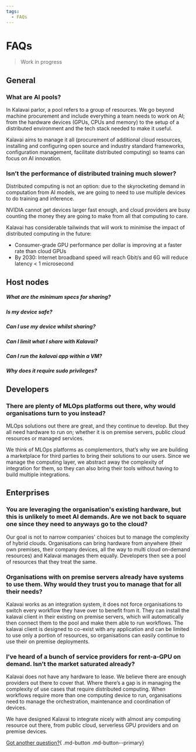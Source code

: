 ```yaml
---
tags:
  - FAQs
---
```

# FAQs

> Work in progress

## General

### What are AI pools?

In Kalavai parlor, a pool refers to a group of resources. We go beyond machine procurement and include everything a team needs to work on AI; from the hardware devices (GPUs, CPUs and memory) to the setup of a distributed environment and the tech stack needed to make it useful.

Kalavai aims to manage it all (procurement of additional cloud resources, installing and configuring open source and industry standard frameworks, configuration management, facilitate distributed computing) so teams can focus on AI innovation.


### Isn’t the performance of distributed training much slower?

Distributed computing is not an option: due to the skyrocketing demand in computation from AI models, we are going to need to use multiple devices to do training and inference. 

NVIDIA cannot get devices larger fast enough, and cloud providers are busy counting the money they are going to make from all that computing to care.

Kalavai has considerable tailwinds that will work to minimise the impact of distributed computing in the future: 
- Consumer-grade GPU performance per dollar is improving at a faster rate than cloud GPUs
- By 2030: Internet broadband speed will reach Gbit/s and 6G will reduce latency < 1 microsecond


## Host nodes

##### What are the minimum specs for sharing?

##### Is my device safe?

##### Can I use my device whilst sharing?

##### Can I limit what I share with Kalavai?

##### Can I run the kalavai app within a VM?

##### Why does it require sudo privileges?


## Developers

### There are plenty of MLOps platforms out there, why would organisations turn to you instead?

MLOps solutions out there are great, and they continue to develop. But they all need hardware to run on; whether it is on premise servers, public cloud resources or managed services. 

We think of MLOps platforms as complementors, that’s why we are building a marketplace for third parties to bring their solutions to our users. Since we manage the computing layer, we abstract away the complexity of integration for them, so they can also bring their tools without having to build multiple integrations.



## Enterprises

### You are leveraging the organisation's existing hardware, but this is unlikely to meet AI demands. Are we not back to square one since they need to anyways go to the cloud?

Our goal is not to narrow companies' choices but to manage the complexity of hybrid clouds. Organisations can bring hardware from anywhere (their own premises, their company devices, all the way to multi cloud on-demand resources) and Kalavai manages them equally. Developers then see a pool of resources that they treat the same.


### Organisations with on premise servers already have systems to use them. Why would they trust you to manage that for all their needs?

Kalavai works as an integration system, it does not force organisations to switch every workflow they have over to benefit from it. They can install the kalavai client in their existing on premise servers, which will automatically then connect them to the pool and make them able to run workflows. The kalavai client is designed to co-exist with any application and can be limited to use only a portion of resources, so organisations can easily continue to use their on premise deployments.


### I’ve heard of a bunch of service providers for rent-a-GPU on demand. Isn’t the market saturated already?

Kalavai does not have any hardware to lease. We believe there are enough providers out there to cover that. Where there’s a gap is in managing the complexity of use cases that require distributed computing. When workflows require more than one computing device to run, organisations need to manage the orchestration, maintenance and coordination of devices.

We have designed Kalavai to integrate nicely with almost any computing resource out there, from public cloud, serverless GPU providers and on premise devices.



[Got another question?](mailto:info@kalavai.net?subject=Question){ .md-button .md-button--primary}
